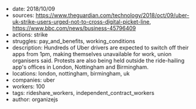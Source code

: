 - date: 2018/10/09
- sources: https://www.theguardian.com/technology/2018/oct/09/uber-uk-strike-users-urged-not-to-cross-digital-picket-line, https://www.bbc.com/news/business-45796409
- actions: strike
- struggles: pay_and_benefits, working_conditions
- description: Hundreds of Uber drivers are expected to switch off their apps from 1pm, making themselves unavailable for work, union organisers said. Protests are also being held outside the ride-hailing app's offices in London, Nottingham and Birmingham.
- locations: london, nottingham, birmingham, uk
- companies: uber
- workers: 100
- tags: rideshare_workers, independent_contract_workers
- author: organizejs
